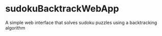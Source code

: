 # sudokuBacktrackWebApp
A simple web interface that solves sudoku puzzles using a backtracking algorithm
